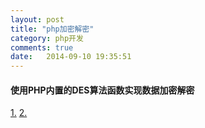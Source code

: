 ```yaml
---
layout: post
title: "php加密解密"
category: php开发
comments: true
date:   2014-09-10 19:35:51
---
```


#### 使用PHP内置的DES算法函数实现数据加密解密
[1.](http://www.nowamagic.net/librarys/veda/detail/1953)
[2.](http://www.nowamagic.net/librarys/veda/detail/2094)
